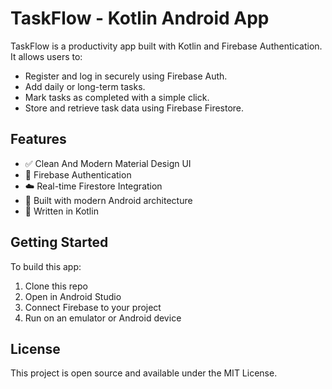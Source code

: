 # TaskFlow - Kotlin Android App

TaskFlow is a productivity app built with Kotlin and Firebase Authentication. It allows users to:

- Register and log in securely using Firebase Auth.
- Add daily or long-term tasks.
- Mark tasks as completed with a simple click.
- Store and retrieve task data using Firebase Firestore.

## Features
- ✅ Clean And Modern Material Design UI
- 🔐 Firebase Authentication
- ☁️ Real-time Firestore Integration
- 📱 Built with modern Android architecture
- 🧪 Written in Kotlin

## Getting Started
To build this app:

1. Clone this repo
2. Open in Android Studio
3. Connect Firebase to your project
4. Run on an emulator or Android device

## License
This project is open source and available under the MIT License.